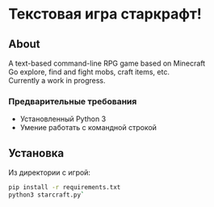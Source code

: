 # Текстовая игра старкрафт!

## About
A text-based command-line RPG game based on Minecraft<br />
Go explore, find and fight mobs, craft items, etc.<br />
Currently a work in progress.

### Предварительные требования
- Установленный Python 3
- Умение работать с командной строкой

## Установка
Из директории с игрой:
```bash
pip install -r requirements.txt
python3 starcraft.py`
```

